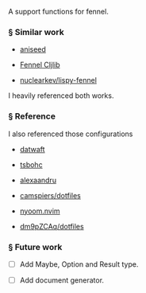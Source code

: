 A support functions for fennel.

### § Similar work

- [aniseed](https://github.com/Olical/aniseed)

- [Fennel Cljlib](https://gitlab.com/andreyorst/fennel-cljlib)

- [nuclearkev/lispy-fennel](https://notabug.org/nuclearkev/lispy-fennel)

I heavily referenced both works.

### § Reference

I also referenced those configurations

- [datwaft](https://github.com/datwaft/nvim.conf)

- [tsbohc](https://github.com/tsbohc/.garden)

- [alexaandru](https://github.com/alexaandru/nvim-config)

- [camspiers/dotfiles](https://github.com/camspiers/dotfiles)

- [nyoom.nvim](https://www.libhunt.com/topic/neovim-dotfiles)

- [dm9pZCAq/dotfiles](https://notabug.org/dm9pZCAq/dotfiles)

### § Future work

- [ ] Add Maybe, Option and Result type.

- [ ] Add document generator.

